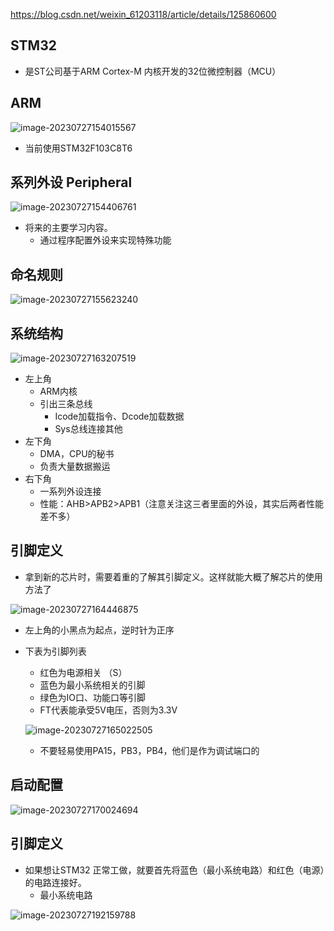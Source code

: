 https://blog.csdn.net/weixin_61203118/article/details/125860600

## STM32

- 是ST公司基于ARM Cortex-M 内核开发的32位微控制器（MCU）

## ARM

![image-20230727154015567](入门.assets/image-20230727154015567.png)

-   当前使用STM32F103C8T6

## 系列外设 Peripheral

![image-20230727154406761](入门.assets/image-20230727154406761.png)

- 将来的主要学习内容。
  - 通过程序配置外设来实现特殊功能

## 命名规则

![image-20230727155623240](入门.assets/image-20230727155623240.png)

## 系统结构

![image-20230727163207519](入门.assets/image-20230727163207519.png)

- 左上角
  - ARM内核
  - 引出三条总线
    - Icode加载指令、Dcode加载数据
    - Sys总线连接其他
- 左下角
  - DMA，CPU的秘书
  - 负责大量数据搬运
- 右下角
  - 一系列外设连接 
  - 性能：AHB>APB2>APB1（注意关注这三者里面的外设，其实后两者性能差不多）



## 引脚定义

- 拿到新的芯片时，需要着重的了解其引脚定义。这样就能大概了解芯片的使用方法了

![image-20230727164446875](入门.assets/image-20230727164446875.png)

- 左上角的小黑点为起点，逆时针为正序

- 下表为引脚列表

  - 红色为电源相关 （S）
  - 蓝色为最小系统相关的引脚
  - 绿色为IO口、功能口等引脚
  - FT代表能承受5V电压，否则为3.3V

  ![image-20230727165022505](入门.assets/image-20230727165022505.png)

  - 不要轻易使用PA15，PB3，PB4，他们是作为调试端口的



## 启动配置

![image-20230727170024694](入门.assets/image-20230727170024694.png)



## 引脚定义

- 如果想让STM32 正常工做，就要首先将蓝色（最小系统电路）和红色（电源）的电路连接好。
  - 最小系统电路

![image-20230727192159788](入门.assets/image-20230727192159788.png)

